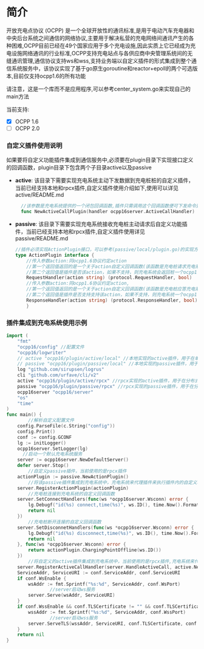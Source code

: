 # 简介
开放充电点协议 (OCPP) 是⼀个全球开放性的通讯标准,是用于电动汽车充电器和中央后台系统之间通信的网络协议,主要用于解决私营的充电网络间通讯产生的各种困难,OCPP⽬前已经在49个国家应⽤于多个充电设施,因此实质上它已经成为充电设施⽹络通讯的⾏业标准,OCPP支持充电站点与各供应商中央管理系统间的无缝通讯管理,通信协议支持ws和wss,支持业务端以自定义插件的形式集成到整个通信系统服务中，该协议实现了基于go原生goroutine和reactor+epoll的两个可选版本,目前仅支持ocpp1.6的所有功能   

请注意，这是一个库而不是应用程序,可以参考center_system.go来实现自己的main方法

当前支持:

- [x] OCPP 1.6
- [ ] OCPP 2.0 

### 自定义插件使用说明
如果要将自定义功能插件集成到通信服务中,必须要在plugin目录下实现接口定义的回调函数，plugin目录下包含两个子目录active以及passive   

- **active**: 该目录下需要实现充电系统主动下发数据到充电桩桩的自定义插件，当前已经支持本地和rpcx插件,自定义插件使用介绍如下,使用可以详见 active/README.md  
  ```go
    //该参数是充电系统提供的一个闭包回调函数,插件只需调用这个回调函数便可下发命令到充电桩，可以参考(active/local/plugin.go)的实现方式
    func NewActiveCallPlugin(handler ocpp16server.ActiveCallHandler)
  ```

- **passive**: 该目录下需要实现充电系统接收充电桩主动请求后自定义功能插件，当前已经支持本地和rpcx插件,自定义插件使用详见 passive/README.md      
    ```go
    //插件必须实现ActionPlugin接口，可以参考(passive/local/plugin.go)的实现方式
    type ActionPlugin interface {
        //传入参数action:同ocpp1.6协议约定action
        //第一个返回值返回的是一个关于action自定义回调函数(该函数是充电桩请求充电系统对应action的回调函数)
        //第二个返回值是插件是否该action，如果不支持，则充电系统会返回桩一个ocpp1.6中约定的错误信息
	    RequestHandler(action string) (protocol.RequestHandler, bool) 
        //传入参数action:同ocpp1.6协议约定action,
        //第一个返回值返回的是一个关于action自定义回调函数(该函数是充电桩应答充电系统主动下发命令的自定义回调函数)
        //第二个返回值是插件是否支持支持该action，如果不支持，则充电系统一个ocpp1.6中约定的错误信息
	    ResponseHandler(action string) (protocol.ResponseHandler, bool) 
        }  
    ```   

### 插件集成到充电系统使用示例
```go
import (
	"fmt"
	"ocpp16/config" //配置文件
	"ocpp16/logwriter"
	// active "ocpp16/plugin/active/local" //本地实现的active插件，用于在单机服务中
	// passive "ocpp16/plugin/passive/local" //本地实现的passive插件，用于在单机服务中
	log "github.com/sirupsen/logrus"
	cli "github.com/urfave/cli/v2"
	active "ocpp16/plugin/active/rpcx" //rpcx实现的active插件，用于在分布式服务中
	passive "ocpp16/plugin/passive/rpcx" //rpcx实现的passive插件，用于在分布式服务中
	ocpp16server "ocpp16/server"
	"os"
	"time"
)
func main() {
        //解析自定义配置文件
	config.ParseFile(c.String("config")) 
	config.Print()
	conf := config.GCONF
	lg := initLogger()
	ocpp16server.SetLogger(lg)
      //启动一个默认充电系统服务
	server := ocpp16server.NewDefaultServer() 
	defer server.Stop() 
        //自定义passive插件，当前使用的是rpcx插件
	actionPlugin := passive.NewActionPlugin() 
        //将该passive插件集成到充电系统中，充电系统来代理插件来执行插件内的自定义功能
	server.RegisterActionPlugin(actionPlugin)
        //充电桩连接到充电系统的自定义回调函数
	server.SetConnectHandlers(func(ws *ocpp16server.Wsconn) error { 
		lg.Debugf("id(%s) connect,time(%s)", ws.ID(), time.Now().Format(time.RFC3339))
		return nil
	})
        //充电桩断开连接的自定义回调函数
	server.SetDisconnetHandlers(func(ws *ocpp16server.Wsconn) error { 
		lg.Debugf("id(%s) disconnect,time(%s)", ws.ID(), time.Now().Format(time.RFC3339))
		return nil
	}, func(ws *ocpp16server.Wsconn) error {
		return actionPlugin.ChargingPointOffline(ws.ID())
	})
        //将自定义的active插件集成到充电系统中，当前使用的是rpcx插件,充电系统来代理插件下发命令到充电桩
	server.RegisterActiveCallHandler(server.HandleActiveCall, active.NewActiveCallPlugin) 
	ServiceAddr, ServiceURI := conf.ServiceAddr, conf.ServiceURI
	if conf.WsEnable {
		wsAddr := fmt.Sprintf("%s:%d", ServiceAddr, conf.WsPort)
                //server启动ws服务
		server.Serve(wsAddr, ServiceURI) 
	}
	if conf.WssEnable && conf.TLSCertificate != "" && conf.TLSCertificateKey != "" {
		wssAddr := fmt.Sprintf("%s:%d", ServiceAddr, conf.WssPort)
                //server启动wss服务
		server.ServeTLS(wssAddr, ServiceURI, conf.TLSCertificate, conf.TLSCertificateKey)
	}
	return nil
}
```
